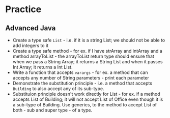 # Practice


## Advanced Java
- Create a type safe `List` - i.e. if it is a string List; we should not be able to add integers to it
- Create a type safe method - for ex. if I have strArray and intArray and a method arrayToList - the arrayToList return type should ensure that when we pass a String Array; it returns a String List and when it passes Int Array; it returns a Int List.
- Write a function that accepts `varargs` - for ex. a method that can accepts any number of String parameters - print each parameter
- Demonstrate the substitution principle - i.e. a method that accepts `Building` to also accept any of its sub-type.
- Substituion principle doesn't work directly for List - for ex. if a method accepts List of Building; it will not accept List of Office even though it 
is a sub-type of Building.  Use generics, to the method to accept List of both - sub and super type - of a type.

